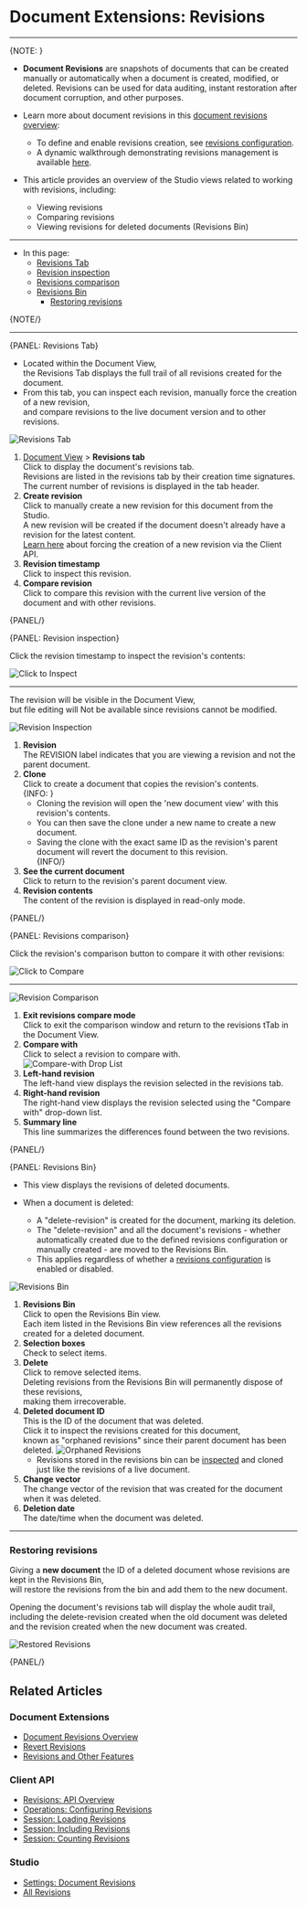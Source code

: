 # Document Extensions: Revisions
---

{NOTE: }

* **Document Revisions** are snapshots of documents that can be created manually or automatically when a document is created, modified, or deleted.
  Revisions can be used for data auditing, instant restoration after document corruption, and other purposes.

* Learn more about document revisions in this [document revisions overview](../../../../document-extensions/revisions/overview):  
  * To define and enable revisions creation, see [revisions configuration](../../../../document-extensions/revisions/overview#revisions-configuration).  
  * A dynamic walkthrough demonstrating revisions management is available [here](../../../../document-extensions/revisions/overview#how-it-works).  

* This article provides an overview of the Studio views related to working with revisions, including:  
  * Viewing revisions
  * Comparing revisions
  * Viewing revisions for deleted documents (Revisions Bin)

---

* In this page:
  * [Revisions Tab](../../../../studio/database/document-extensions/revisions/revisions#revisions-tab)  
  * [Revision inspection](../../../../studio/database/document-extensions/revisions/revisions#revision-inspection)  
  * [Revisions comparison](../../../../studio/database/document-extensions/revisions/revisions#revisions-comparison)  
  * [Revisions Bin](../../../../studio/database/document-extensions/revisions/revisions#revisions-bin)  
     * [Restoring revisions](../../../../studio/database/document-extensions/revisions/revisions#restoring-revisions)  

{NOTE/}

---

{PANEL: Revisions Tab}

* Located within the Document View,  
  the Revisions Tab displays the full trail of all revisions created for the document.
* From this tab, you can inspect each revision, manually force the creation of a new revision,  
  and compare revisions to the live document version and to other revisions.

![Revisions Tab](images/revisions/document-revisions.png "Revisions Tab")

1. [Document View](../../../../studio/database/documents/document-view) > **Revisions tab**  
   Click to display the document's revisions tab.  
   Revisions are listed in the revisions tab by their creation time signatures.  
   The current number of revisions is displayed in the tab header.  
2. **Create revision**  
   Click to manually create a new revision for this document from the Studio.  
   A new revision will be created if the document doesn't already have a revision for the latest content.  
   [Learn here](../../../../document-extensions/revisions/overview#force-revision-creation-via-the-client-api) about forcing the creation of a new revision via the Client API.  
3. **Revision timestamp**  
   Click to inspect this revision.  
4. **Compare revision**  
   Click to compare this revision with the current live version of the document and with other revisions.  

{PANEL/}

{PANEL: Revision inspection}

Click the revision timestamp to inspect the revision's contents:

![Click to Inspect](images/revisions/click-revision.png "Click to Inspect")

---

The revision will be visible in the Document View,  
but file editing will Not be available since revisions cannot be modified.

![Revision Inspection](images/revisions/revision-inspection.png "Revision Inspection")

1. **Revision**  
   The REVISION label indicates that you are viewing a revision and not 
   the parent document.  
2. **Clone**  
   Click to create a document that copies the revision's contents.  
   {INFO: }
   * Cloning the revision will open the 'new document view' with this revision's contents.  
   * You can then save the clone under a new name to create a new document.  
   * Saving the clone with the exact same ID as the revision's parent document will revert the document to this revision.  
   {INFO/}
3. **See the current document**  
   Click to return to the revision's parent document view.  
4. **Revision contents**  
   The content of the revision is displayed in read-only mode.

{PANEL/}


{PANEL: Revisions comparison}

Click the revision's comparison button to compare it with other revisions:

![Click to Compare](images/revisions/click-to-compare.png "Click to Compare")

---

![Revision Comparison](images/revisions/revision-comparison.png "Revision Comparison")

1. **Exit revisions compare mode**  
   Click to exit the comparison window and return to the revisions tTab in the Document View.  
2. **Compare with**  
   Click to select a revision to compare with.  
   ![Compare-with Drop List](images/revisions/compare-with-drop-list.png "Compare-with Drop List")
3. **Left-hand revision**  
   The left-hand view displays the revision selected in the revisions tab.  
4. **Right-hand revision**  
  The right-hand view displays the revision selected using the "Compare with" drop-down list.  
5. **Summary line**  
  This line summarizes the differences found between the two revisions.  

{PANEL/}

{PANEL: Revisions Bin}

* This view displays the revisions of deleted documents.

* When a document is deleted:  
  * A "delete-revision" is created for the document, marking its deletion.
  * The "delete-revision" and all the document's revisions - whether automatically created due to the defined revisions configuration or manually created - are moved to the Revisions Bin.
  * This applies regardless of whether a [revisions configuration](../../../../document-extensions/revisions/overview#revisions-configuration) is enabled or disabled.

![Revisions Bin](images/revisions/revisions-bin.png "Revisions Bin")

1. **Revisions Bin**  
   Click to open the Revisions Bin view.  
   Each item listed in the Revisions Bin view references all the revisions created for a deleted document.  
2. **Selection boxes**  
   Check to select items.  
3. **Delete**  
   Click to remove selected items.  
   Deleting revisions from the Revisions Bin will permanently dispose of these revisions,  
   making them irrecoverable.
4. **Deleted document ID**  
   This is the ID of the document that was deleted.  
   Click it to inspect the revisions created for this document,  
   known as "orphaned revisions" since their parent document has been deleted.
   ![Orphaned Revisions](images/revisions/orphaned-revisions.png "Orphaned Revisions")
     * Revisions stored in the revisions bin can be [inspected](../../../../studio/database/document-extensions/revisions/revisions#revision-inspection)
       and cloned just like the revisions of a live document.  
5. **Change vector**  
   The change vector of the revision that was created for the document when it was deleted.  
6. **Deletion date**  
   The date/time when the document was deleted.  

---

### Restoring revisions

Giving a **new document** the ID of a deleted document whose revisions are kept in the Revisions Bin,  
will restore the revisions from the bin and add them to the new document.  

Opening the document's revisions tab will display the whole audit trail,
including the delete-revision created when the old document was deleted and the revision created when the new document was created.  

![Restored Revisions](images/revisions/restored-revisions.png "Restored Revisions")

{PANEL/}

## Related Articles

### Document Extensions

* [Document Revisions Overview](../../../../document-extensions/revisions/overview)  
* [Revert Revisions](../../../../document-extensions/revisions/revert-revisions)  
* [Revisions and Other Features](../../../../document-extensions/revisions/revisions-and-other-features)  

### Client API

* [Revisions: API Overview](../../../../document-extensions/revisions/client-api/overview)  
* [Operations: Configuring Revisions](../../../../document-extensions/revisions/client-api/operations/configure-revisions)  
* [Session: Loading Revisions](../../../../document-extensions/revisions/client-api/session/loading)  
* [Session: Including Revisions](../../../../document-extensions/revisions/client-api/session/including)  
* [Session: Counting Revisions](../../../../document-extensions/revisions/client-api/session/counting)  

### Studio

* [Settings: Document Revisions](../../../../studio/database/settings/document-revisions)  
* [All Revisions](../../../../studio/database/document-extensions/revisions/all-revisions)  
